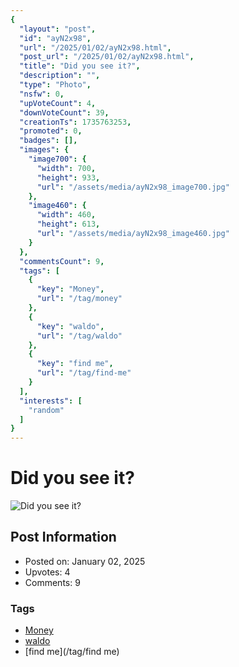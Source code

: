 ```yaml
---
{
  "layout": "post",
  "id": "ayN2x98",
  "url": "/2025/01/02/ayN2x98.html",
  "post_url": "/2025/01/02/ayN2x98.html",
  "title": "Did you see it?",
  "description": "",
  "type": "Photo",
  "nsfw": 0,
  "upVoteCount": 4,
  "downVoteCount": 39,
  "creationTs": 1735763253,
  "promoted": 0,
  "badges": [],
  "images": {
    "image700": {
      "width": 700,
      "height": 933,
      "url": "/assets/media/ayN2x98_image700.jpg"
    },
    "image460": {
      "width": 460,
      "height": 613,
      "url": "/assets/media/ayN2x98_image460.jpg"
    }
  },
  "commentsCount": 9,
  "tags": [
    {
      "key": "Money",
      "url": "/tag/money"
    },
    {
      "key": "waldo",
      "url": "/tag/waldo"
    },
    {
      "key": "find me",
      "url": "/tag/find-me"
    }
  ],
  "interests": [
    "random"
  ]
}
---
```


# Did you see it?

![Did you see it?](/assets/media/ayN2x98_image700.jpg)

## Post Information

- Posted on: January 02, 2025
- Upvotes: 4
- Comments: 9

### Tags

- [Money](/tag/Money)
- [waldo](/tag/waldo)
- [find me](/tag/find me)
